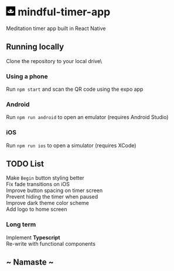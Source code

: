 # <img src="assets/icon.png" width="25"> mindful-timer-app

Meditation timer app built in React Native

## Running locally

Clone the repository to your local drive\
### Using a phone
Run `npm start` and scan the QR code using the expo app
### Android
Run `npm run android` to open an emulator (requires Android Studio)
### iOS
Run `npm run ios` to open a simulator (requires XCode)

## TODO List

Make `Begin` button styling better\
Fix fade transitions on iOS\
Improve button spacing on timer screen\
Prevent hiding the timer when paused\
Improve dark theme color scheme\
Add logo to home screen

### Long term

Implement **Typescript**\
Re-write with functional components

## ~ Namaste ~
